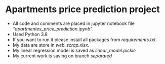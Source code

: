 # Apartments price prediction project

* All code and comments are placed in jupyter notebook file *"apartmentes_price_prediction.ipynb"*.  
* Used Python 3.8
* If you want to run it please install all packages from *requirements.txt*.  
* My data are store in *web_scrap.xlsx*.  
* My linear regression model is saved as *linear_model.pickle*
* My current work is saving on branch *separated*
